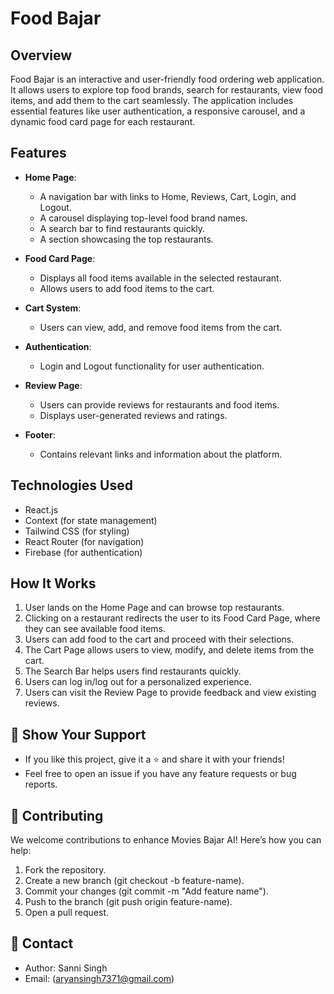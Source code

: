 # Food Bajar

## Overview

Food Bajar is an interactive and user-friendly food ordering web application. It allows users to explore top food brands, search for restaurants, view food items, and add them to the cart seamlessly. The application includes essential features like user authentication, a responsive carousel, and a dynamic food card page for each restaurant.

## Features

- **Home Page**:

  - A navigation bar with links to Home, Reviews, Cart, Login, and Logout.
  - A carousel displaying top-level food brand names.
  - A search bar to find restaurants quickly.
  - A section showcasing the top restaurants.

- **Food Card Page**:

  - Displays all food items available in the selected restaurant.
  - Allows users to add food items to the cart.

- **Cart System**:

  - Users can view, add, and remove food items from the cart.

- **Authentication**:

  - Login and Logout functionality for user authentication.

- **Review Page**:

  - Users can provide reviews for restaurants and food items.
  - Displays user-generated reviews and ratings.

- **Footer**:

  - Contains relevant links and information about the platform.

##  Technologies Used
* React.js
* Context (for state management)
* Tailwind CSS (for styling)
* React Router (for navigation)
* Firebase (for authentication)

## How It Works

1. User lands on the Home Page and can browse top restaurants.
2. Clicking on a restaurant redirects the user to its Food Card Page, where they can see available food items.
3. Users can add food to the cart and proceed with their selections.
4. The Cart Page allows users to view, modify, and delete items from the cart.
5. The Search Bar helps users find restaurants quickly.
6. Users can log in/log out for a personalized experience.
7. Users can visit the Review Page to provide feedback and view existing reviews.

## 🌟 Show Your Support

* If you like this project, give it a ⭐️ and share it with your friends!
* Feel free to open an issue if you have any feature requests or bug reports.

## 🤝 Contributing

We welcome contributions to enhance Movies Bajar AI!
Here’s how you can help:
1. Fork the repository.
2. Create a new branch (git checkout -b feature-name).
3. Commit your changes (git commit -m "Add feature name").
4. Push to the branch (git push origin feature-name).
5. Open a pull request.

## 📧 Contact
* Author: Sanni Singh
* Email: (aryansingh7371@gmail.com)